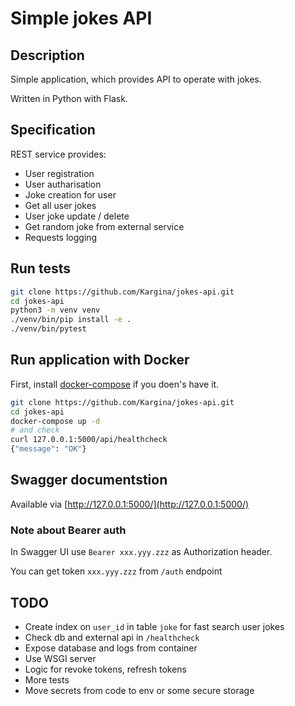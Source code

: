 # Simple jokes API


## Description

Simple application, which provides API to operate with jokes.

Written in Python with Flask.

## Specification
REST service provides:
- User registration
- User autharisation
- Joke creation for user
- Get all user jokes
- User joke update / delete
- Get random joke from external service
- Requests logging

## Run tests

```bash
git clone https://github.com/Kargina/jokes-api.git
cd jokes-api
python3 -m venv venv
./venv/bin/pip install -e .
./venv/bin/pytest
```

## Run application with Docker

First, install [docker-compose](https://docs.docker.com/compose/install/) if you doen's have it.

```bash
git clone https://github.com/Kargina/jokes-api.git
cd jokes-api
docker-compose up -d
# and check
curl 127.0.0.1:5000/api/healthcheck
{"message": "OK"}
```

## Swagger documentstion

Available via [http://127.0.0.1:5000/](http://127.0.0.1:5000/)

### Note about Bearer auth
In Swagger UI use `Bearer xxx.yyy.zzz` as Authorization header.

You can get token `xxx.yyy.zzz` from `/auth` endpoint

## TODO

- Create index on `user_id` in table `joke` for fast search user jokes
- Check db and external api in `/healthcheck`
- Expose database and logs from container
- Use WSGI server
- Logic for revoke tokens, refresh tokens
- More tests
- Move secrets from code to env or some secure storage